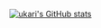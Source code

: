 [![ukari's GitHub stats](https://github-readme-stats.vercel.app/api?username=ukari&theme=dark&&show_icons=true&hide_border=true&border_radius=0&icon_color=ca2626)](https://github.com/anuraghazra/github-readme-stats)
